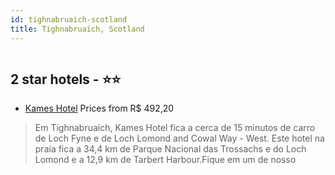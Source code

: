 ```yaml
---
id: tighnabruaich-scotland
title: Tighnabruaich, Scotland
---
```


<center><img src="https://i.travelapi.com/hotels/21000000/20060000/20057500/20057495/99bce7c1_b.jpg" alt="" /></center>


##  2 star hotels - ⭐️⭐️

-    [Kames Hotel](https://us.hurb.com/hotels/tighnabruaich/kames-hotel-HT-AJHM?cmp=18055) Prices from R$ 492,20
   > Em Tighnabruaich, Kames Hotel fica a cerca de 15 minutos de carro de Loch Fyne e de Loch Lomond and Cowal Way - West.  Este hotel na praia fica a 34,4 km de Parque Nacional das Trossachs e do Loch Lomond e a 12,9 km de Tarbert Harbour.Fique em um de nosso
